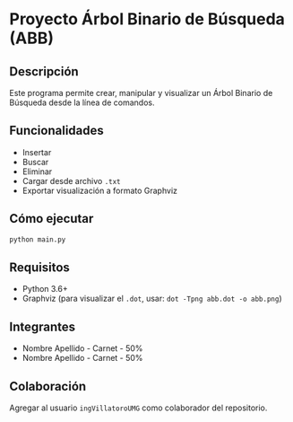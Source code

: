 # Proyecto Árbol Binario de Búsqueda (ABB)

## Descripción
Este programa permite crear, manipular y visualizar un Árbol Binario de Búsqueda desde la línea de comandos.

## Funcionalidades
- Insertar
- Buscar
- Eliminar
- Cargar desde archivo `.txt`
- Exportar visualización a formato Graphviz

## Cómo ejecutar
```bash
python main.py
```

## Requisitos
- Python 3.6+
- Graphviz (para visualizar el `.dot`, usar: `dot -Tpng abb.dot -o abb.png`)

## Integrantes
- Nombre Apellido - Carnet - 50%
- Nombre Apellido - Carnet - 50%

## Colaboración
Agregar al usuario `ingVillatoroUMG` como colaborador del repositorio.

